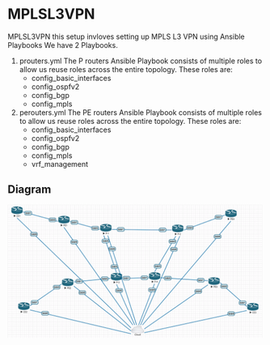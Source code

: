 # MPLSL3VPN
MPLSL3VPN this setup invloves setting up MPLS L3 VPN using Ansible Playbooks
We have 2 Playbooks.
1. prouters.yml
   The P routers Ansible Playbook consists of multiple roles to allow us reuse roles across the entire topology.
   These roles are:
    - config_basic_interfaces
    - config_ospfv2
    - config_bgp
    - config_mpls
2. perouters.yml
   The PE routers Ansible Playbook consists of multiple roles to allow us reuse roles across
 the entire topology.
   These roles are:
    - config_basic_interfaces
    - config_ospfv2
    - config_bgp
    - config_mpls
    - vrf_management
## Diagram
![MPLS L3 VPN Topology](images/mplsautomationtopology.png)
